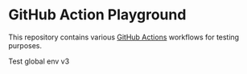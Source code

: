 # GitHub Action Playground

This repository contains various [GitHub Actions](https://github.com/features/actions) workflows for testing purposes.

Test global env
v3
